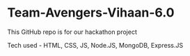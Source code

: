 # Team-Avengers-Vihaan-6.0
This GitHub repo is for our hackathon project

Tech used - HTML, CSS, JS, Node.JS, MongoDB, Express.JS

